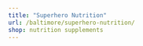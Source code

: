 ```yaml
---
title: "Superhero Nutrition"
url: /baltimore/superhero-nutrition/
shop: nutrition supplements
---
```

